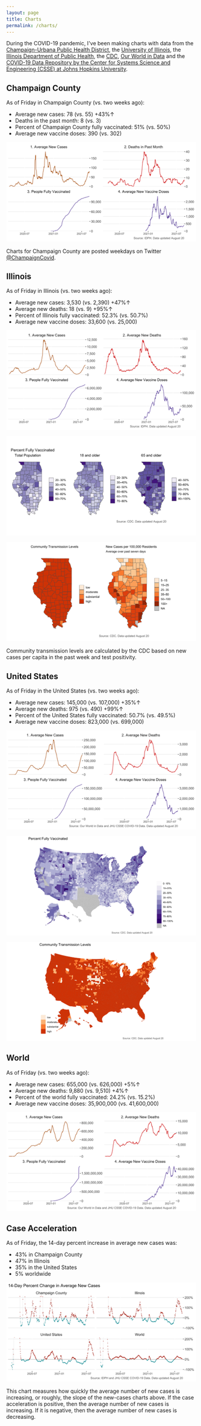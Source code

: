 ```yaml
---
layout: page
title: Charts
permalink: /charts/
---
```


During the COVID-19 pandemic, I've been making charts with data from the [Champaign-Urbana Public Health District](https://www.c-uphd.org/champaign-urbana-illinois-coronavirus-information.html), the [University of Illinois](https://go.illinois.edu/COVIDTestingData), the [Illinois Department of Public Health](http://www.dph.illinois.gov/covid19), the [CDC](https://covid.cdc.gov/covid-data-tracker/), [Our World in Data](https://github.com/owid/covid-19-data/tree/master/public/data) and the [COVID-19 Data Repository by the Center for Systems Science and Engineering (CSSE) at Johns Hopkins University](https://github.com/CSSEGISandData/COVID-19).

## Champaign County

As of Friday in Champaign County (vs. two weeks ago):
  
  - Average new cases: 78 (vs. 55) +43%↑
  - Deaths in the past month: 8 (vs. 3)
  - Percent of Champaign County fully vaccinated: 51% (vs. 50%)
  - Average new vaccine doses: 390 (vs. 302)

![Champaign County Metrics](https://raw.githubusercontent.com/bzigterman/CUcovid/main/gh_action/Champaign_facet.png)

Charts for Champaign County are posted weekdays on Twitter [@ChampaignCovid](https://twitter.com/ChampaignCovid).

## Illinois

As of Friday in Illinois (vs. two weeks ago):
  
  - Average new cases: 3,530 (vs. 2,390) +47%↑
  - Average new deaths: 18 (vs. 9) +95%↑
  - Percent of Illinois fully vaccinated: 52.3% (vs. 50.7%)
  - Average new vaccine doses: 33,600 (vs. 25,000)

![Illinois Metrics](https://raw.githubusercontent.com/bzigterman/CUcovid/main/gh_action/IL_facet.png)

![Illinois CDC_vax_combined map](https://raw.githubusercontent.com/bzigterman/CUcovid/main/gh_action/IL_vax_combined.png)

![IL CDC_cases_transmission_IL map](https://raw.githubusercontent.com/bzigterman/CUcovid/main/gh_action/IL_cases_transmission.png)

Community transmission levels are calculated by the CDC based on new cases per capita in the past week and test positivity.

## United States

As of Friday in the United States (vs. two weeks ago):
  
  - Average new cases: 145,000 (vs. 107,000) +35%↑
  - Average new deaths: 975 (vs. 490) +99%↑
  - Percent of the United States fully vaccinated: 50.7% (vs. 49.5%)
  - Average new vaccine doses: 823,000 (vs. 699,000)

![USA Metrics](https://raw.githubusercontent.com/bzigterman/CUcovid/main/gh_action/US_facet.png)

![USA fully vaccinated map](https://raw.githubusercontent.com/bzigterman/CUcovid/main/gh_action/usa_vax_total.png)

![USA transmission levels map](https://raw.githubusercontent.com/bzigterman/CUcovid/main/gh_action/usa_transmission.png)

## World

As of Friday (vs. two weeks ago):
  
  - Average new cases: 655,000 (vs. 626,000) +5%↑
  - Average new deaths: 9,880 (vs. 9,510) +4%↑
  - Percent of the world fully vaccinated: 24.2% (vs. 15.2%)
  - Average new vaccine doses: 35,900,000 (vs. 41,600,000)

![World Metrics](https://raw.githubusercontent.com/bzigterman/CUcovid/main/gh_action/world_facet.png)

## Case Acceleration

As of Friday, the 14-day percent increase in average new cases was:
  
  - 43% in Champaign County
  - 47% in Illinois
  - 35% in the United States
  - 5% worldwide

![Case Acceleration](https://raw.githubusercontent.com/bzigterman/CUcovid/main/gh_action/new_cases_change_facet.png)

This chart measures how quickly the average number of new cases is increasing, or roughly, the slope of the new-cases charts above. If the case acceleration is positive, then the average number of new cases is increasing. If it is negative, then the average number of new cases is decreasing. 


